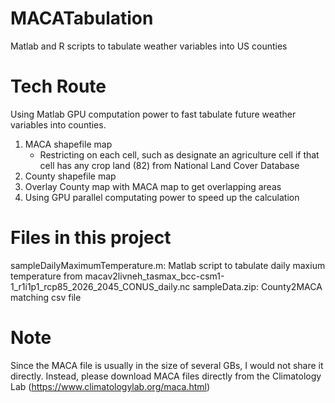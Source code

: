 # MACATabulation
Matlab and R scripts to tabulate weather variables into US counties

# Tech Route
Using Matlab GPU computation power to fast tabulate future weather variables into counties.
1. MACA shapefile map
    + Restricting on each cell, such as designate an agriculture cell if that cell has any crop land (82) from National Land Cover Database
2. County shapefile map 
3. Overlay County map with MACA map to get overlapping areas
4. Using GPU parallel computating power to speed up the calculation 

# Files in this project
sampleDailyMaximumTemperature.m: Matlab script to tabulate daily maxium temperature from macav2livneh_tasmax_bcc-csm1-1_r1i1p1_rcp85_2026_2045_CONUS_daily.nc
sampleData.zip: County2MACA matching csv file

# Note
Since the MACA file is usually in the size of several GBs, I would not share it directly. Instead, please download MACA files directly from the Climatology Lab (https://www.climatologylab.org/maca.html)

